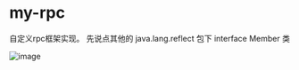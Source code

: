 # my-rpc
自定义rpc框架实现。
先说点其他的
java.lang.reflect 包下 interface Member 类

![image](https://github.com/guochangFree/my-rpc/tree/master/image/S0KXF}~SUN06{2_PQKA}570.png)
